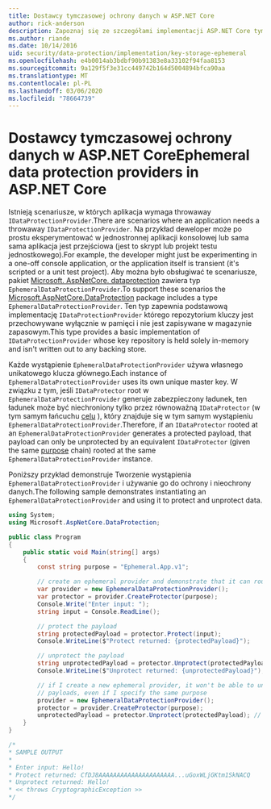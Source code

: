 ```yaml
---
title: Dostawcy tymczasowej ochrony danych w ASP.NET Core
author: rick-anderson
description: Zapoznaj się ze szczegółami implementacji ASP.NET Core tymczasowych dostawców ochrony danych.
ms.author: riande
ms.date: 10/14/2016
uid: security/data-protection/implementation/key-storage-ephemeral
ms.openlocfilehash: e4b0014ab3bdbf90b91383e8a33102f94faa8153
ms.sourcegitcommit: 9a129f5f3e31cc449742b164d5004894bfca90aa
ms.translationtype: MT
ms.contentlocale: pl-PL
ms.lasthandoff: 03/06/2020
ms.locfileid: "78664739"
---
```

# <a name="ephemeral-data-protection-providers-in-aspnet-core"></a><span data-ttu-id="19283-103">Dostawcy tymczasowej ochrony danych w ASP.NET Core</span><span class="sxs-lookup"><span data-stu-id="19283-103">Ephemeral data protection providers in ASP.NET Core</span></span>

<a name="data-protection-implementation-key-storage-ephemeral"></a>

<span data-ttu-id="19283-104">Istnieją scenariusze, w których aplikacja wymaga throwaway `IDataProtectionProvider`.</span><span class="sxs-lookup"><span data-stu-id="19283-104">There are scenarios where an application needs a throwaway `IDataProtectionProvider`.</span></span> <span data-ttu-id="19283-105">Na przykład deweloper może po prostu eksperymentować w jednostronnej aplikacji konsolowej lub sama sama aplikacja jest przejściowa (jest to skrypt lub projekt testu jednostkowego).</span><span class="sxs-lookup"><span data-stu-id="19283-105">For example, the developer might just be experimenting in a one-off console application, or the application itself is transient (it's scripted or a unit test project).</span></span> <span data-ttu-id="19283-106">Aby można było obsługiwać te scenariusze, pakiet [Microsoft. AspNetCore. dataprotection](https://www.nuget.org/packages/Microsoft.AspNetCore.DataProtection/) zawiera typ `EphemeralDataProtectionProvider`.</span><span class="sxs-lookup"><span data-stu-id="19283-106">To support these scenarios the [Microsoft.AspNetCore.DataProtection](https://www.nuget.org/packages/Microsoft.AspNetCore.DataProtection/) package includes a type `EphemeralDataProtectionProvider`.</span></span> <span data-ttu-id="19283-107">Ten typ zapewnia podstawową implementację `IDataProtectionProvider` którego repozytorium kluczy jest przechowywane wyłącznie w pamięci i nie jest zapisywane w magazynie zapasowym.</span><span class="sxs-lookup"><span data-stu-id="19283-107">This type provides a basic implementation of `IDataProtectionProvider` whose key repository is held solely in-memory and isn't written out to any backing store.</span></span>

<span data-ttu-id="19283-108">Każde wystąpienie `EphemeralDataProtectionProvider` używa własnego unikatowego klucza głównego.</span><span class="sxs-lookup"><span data-stu-id="19283-108">Each instance of `EphemeralDataProtectionProvider` uses its own unique master key.</span></span> <span data-ttu-id="19283-109">W związku z tym, jeśli `IDataProtector` root w `EphemeralDataProtectionProvider` generuje zabezpieczony ładunek, ten ładunek może być niechroniony tylko przez równoważną `IDataProtector` (w tym samym łańcuchu [celu](xref:security/data-protection/consumer-apis/purpose-strings#data-protection-consumer-apis-purposes) ), który znajduje się w tym samym wystąpieniu `EphemeralDataProtectionProvider`.</span><span class="sxs-lookup"><span data-stu-id="19283-109">Therefore, if an `IDataProtector` rooted at an `EphemeralDataProtectionProvider` generates a protected payload, that payload can only be unprotected by an equivalent `IDataProtector` (given the same [purpose](xref:security/data-protection/consumer-apis/purpose-strings#data-protection-consumer-apis-purposes) chain) rooted at the same `EphemeralDataProtectionProvider` instance.</span></span>

<span data-ttu-id="19283-110">Poniższy przykład demonstruje Tworzenie wystąpienia `EphemeralDataProtectionProvider` i używanie go do ochrony i nieochrony danych.</span><span class="sxs-lookup"><span data-stu-id="19283-110">The following sample demonstrates instantiating an `EphemeralDataProtectionProvider` and using it to protect and unprotect data.</span></span>

```csharp
using System;
using Microsoft.AspNetCore.DataProtection;

public class Program
{
    public static void Main(string[] args)
    {
        const string purpose = "Ephemeral.App.v1";

        // create an ephemeral provider and demonstrate that it can round-trip a payload
        var provider = new EphemeralDataProtectionProvider();
        var protector = provider.CreateProtector(purpose);
        Console.Write("Enter input: ");
        string input = Console.ReadLine();

        // protect the payload
        string protectedPayload = protector.Protect(input);
        Console.WriteLine($"Protect returned: {protectedPayload}");

        // unprotect the payload
        string unprotectedPayload = protector.Unprotect(protectedPayload);
        Console.WriteLine($"Unprotect returned: {unprotectedPayload}");

        // if I create a new ephemeral provider, it won't be able to unprotect existing
        // payloads, even if I specify the same purpose
        provider = new EphemeralDataProtectionProvider();
        protector = provider.CreateProtector(purpose);
        unprotectedPayload = protector.Unprotect(protectedPayload); // THROWS
    }
}

/*
* SAMPLE OUTPUT
*
* Enter input: Hello!
* Protect returned: CfDJ8AAAAAAAAAAAAAAAAAAAAA...uGoxWLjGKtm1SkNACQ
* Unprotect returned: Hello!
* << throws CryptographicException >>
*/
```
